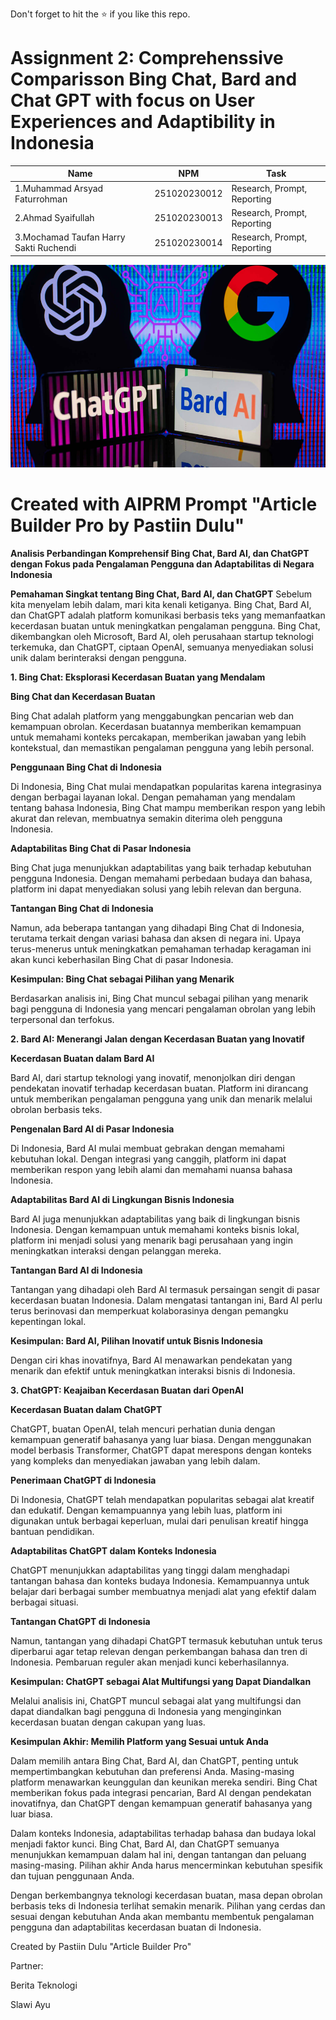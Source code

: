 Don't forget to hit the :star: if you like this repo.

# Assignment 2: Comprehenssive Comparisson Bing Chat, Bard and Chat GPT with focus on User Experiences and Adaptibility in Indonesia

| Name          | NPM  | Task            |
| ------------ | -------------- | --------------- |
| 1.Muhammad Arsyad Faturrohman |251020230012       |Research, Prompt, Reporting           |
| 2.Ahmad Syaifullah |251020230013          |Research, Prompt, Reporting           |
| 3.Mochamad Taufan Harry Sakti Ruchendi |251020230014         |   Research, Prompt, Reporting        |

<p align="center">
  <img src="AIChat.jpeg" width="524px" height="324px">
</p>

# Created with AIPRM Prompt "Article Builder Pro by Pastiin Dulu"

**Analisis Perbandingan Komprehensif Bing Chat, Bard AI, dan ChatGPT dengan Fokus pada Pengalaman Pengguna dan Adaptabilitas di Negara Indonesia**

**Pemahaman Singkat tentang Bing Chat, Bard AI, dan ChatGPT**
Sebelum kita menyelam lebih dalam, mari kita kenali ketiganya. Bing Chat, Bard AI, dan ChatGPT adalah platform komunikasi berbasis teks yang memanfaatkan kecerdasan buatan untuk meningkatkan pengalaman pengguna. Bing Chat, dikembangkan oleh Microsoft, Bard AI, oleh perusahaan startup teknologi terkemuka, dan ChatGPT, ciptaan OpenAI, semuanya menyediakan solusi unik dalam berinteraksi dengan pengguna.

**1. Bing Chat: Eksplorasi Kecerdasan Buatan yang Mendalam**

**Bing Chat dan Kecerdasan Buatan**

Bing Chat adalah platform yang menggabungkan pencarian web dan kemampuan obrolan. Kecerdasan buatannya memberikan kemampuan untuk memahami konteks percakapan, memberikan jawaban yang lebih kontekstual, dan memastikan pengalaman pengguna yang lebih personal.

**Penggunaan Bing Chat di Indonesia**

Di Indonesia, Bing Chat mulai mendapatkan popularitas karena integrasinya dengan berbagai layanan lokal. Dengan pemahaman yang mendalam tentang bahasa Indonesia, Bing Chat mampu memberikan respon yang lebih akurat dan relevan, membuatnya semakin diterima oleh pengguna Indonesia.

**Adaptabilitas Bing Chat di Pasar Indonesia**

Bing Chat juga menunjukkan adaptabilitas yang baik terhadap kebutuhan pengguna Indonesia. Dengan memahami perbedaan budaya dan bahasa, platform ini dapat menyediakan solusi yang lebih relevan dan berguna.

**Tantangan Bing Chat di Indonesia**

Namun, ada beberapa tantangan yang dihadapi Bing Chat di Indonesia, terutama terkait dengan variasi bahasa dan aksen di negara ini. Upaya terus-menerus untuk meningkatkan pemahaman terhadap keragaman ini akan kunci keberhasilan Bing Chat di pasar Indonesia.

**Kesimpulan: Bing Chat sebagai Pilihan yang Menarik**

Berdasarkan analisis ini, Bing Chat muncul sebagai pilihan yang menarik bagi pengguna di Indonesia yang mencari pengalaman obrolan yang lebih terpersonal dan terfokus.

**2. Bard AI: Menerangi Jalan dengan Kecerdasan Buatan yang Inovatif**

**Kecerdasan Buatan dalam Bard AI**

Bard AI, dari startup teknologi yang inovatif, menonjolkan diri dengan pendekatan inovatif terhadap kecerdasan buatan. Platform ini dirancang untuk memberikan pengalaman pengguna yang unik dan menarik melalui obrolan berbasis teks.

**Pengenalan Bard AI di Pasar Indonesia**

Di Indonesia, Bard AI mulai membuat gebrakan dengan memahami kebutuhan lokal. Dengan integrasi yang canggih, platform ini dapat memberikan respon yang lebih alami dan memahami nuansa bahasa Indonesia.

**Adaptabilitas Bard AI di Lingkungan Bisnis Indonesia**

Bard AI juga menunjukkan adaptabilitas yang baik di lingkungan bisnis Indonesia. Dengan kemampuan untuk memahami konteks bisnis lokal, platform ini menjadi solusi yang menarik bagi perusahaan yang ingin meningkatkan interaksi dengan pelanggan mereka.

**Tantangan Bard AI di Indonesia**

Tantangan yang dihadapi oleh Bard AI termasuk persaingan sengit di pasar kecerdasan buatan Indonesia. Dalam mengatasi tantangan ini, Bard AI perlu terus berinovasi dan memperkuat kolaborasinya dengan pemangku kepentingan lokal.

**Kesimpulan: Bard AI, Pilihan Inovatif untuk Bisnis Indonesia**

Dengan ciri khas inovatifnya, Bard AI menawarkan pendekatan yang menarik dan efektif untuk meningkatkan interaksi bisnis di Indonesia.

**3. ChatGPT: Keajaiban Kecerdasan Buatan dari OpenAI**

**Kecerdasan Buatan dalam ChatGPT**

ChatGPT, buatan OpenAI, telah mencuri perhatian dunia dengan kemampuan generatif bahasanya yang luar biasa. Dengan menggunakan model berbasis Transformer, ChatGPT dapat merespons dengan konteks yang kompleks dan menyediakan jawaban yang lebih dalam.

**Penerimaan ChatGPT di Indonesia**

Di Indonesia, ChatGPT telah mendapatkan popularitas sebagai alat kreatif dan edukatif. Dengan kemampuannya yang lebih luas, platform ini digunakan untuk berbagai keperluan, mulai dari penulisan kreatif hingga bantuan pendidikan.

**Adaptabilitas ChatGPT dalam Konteks Indonesia**

ChatGPT menunjukkan adaptabilitas yang tinggi dalam menghadapi tantangan bahasa dan konteks budaya Indonesia. Kemampuannya untuk belajar dari berbagai sumber membuatnya menjadi alat yang efektif dalam berbagai situasi.

**Tantangan ChatGPT di Indonesia**

Namun, tantangan yang dihadapi ChatGPT termasuk kebutuhan untuk terus diperbarui agar tetap relevan dengan perkembangan bahasa dan tren di Indonesia. Pembaruan reguler akan menjadi kunci keberhasilannya.

**Kesimpulan: ChatGPT sebagai Alat Multifungsi yang Dapat Diandalkan**

Melalui analisis ini, ChatGPT muncul sebagai alat yang multifungsi dan dapat diandalkan bagi pengguna di Indonesia yang menginginkan kecerdasan buatan dengan cakupan yang luas.

**Kesimpulan Akhir: Memilih Platform yang Sesuai untuk Anda**

Dalam memilih antara Bing Chat, Bard AI, dan ChatGPT, penting untuk mempertimbangkan kebutuhan dan preferensi Anda. Masing-masing platform menawarkan keunggulan dan keunikan mereka sendiri. Bing Chat memberikan fokus pada integrasi pencarian, Bard AI dengan pendekatan inovatifnya, dan ChatGPT dengan kemampuan generatif bahasanya yang luar biasa.

Dalam konteks Indonesia, adaptabilitas terhadap bahasa dan budaya lokal menjadi faktor kunci. Bing Chat, Bard AI, dan ChatGPT semuanya menunjukkan kemampuan dalam hal ini, dengan tantangan dan peluang masing-masing. Pilihan akhir Anda harus mencerminkan kebutuhan spesifik dan tujuan penggunaan Anda.

Dengan berkembangnya teknologi kecerdasan buatan, masa depan obrolan berbasis teks di Indonesia terlihat semakin menarik. Pilihan yang cerdas dan sesuai dengan kebutuhan Anda akan membantu membentuk pengalaman pengguna dan adaptabilitas kecerdasan buatan di Indonesia.

Created by Pastiin Dulu "Article Builder Pro"

Partner:

Berita Teknologi

Slawi Ayu
